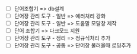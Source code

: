 - [ ] 단어조합기 => db설계
- [ ] 단어장 관리 도구 - 일반 => 에러처리 강화
- [ ] 단어장 관리 도구 - 일반 => 도움말 모달창 제작
- [ ] 단어 조합기 => 다크모드 지원
- [ ] 단어장 관리 도구 - 정리 => 정규식처리 추가
- [ ] 단어장 관리 도구 - 공통 => 단어장 불러올때 로딩추가